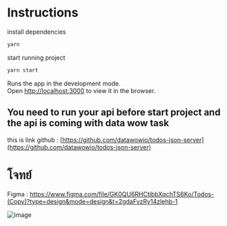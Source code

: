 # Instructions

install dependencies
  ```sh
  yarn
  ```

start running project 
```sh
yarn start
```

Runs the app in the development mode.\
Open [http://localhost:3000](http://localhost:3000) to view it in the browser.



## You need to run your api before start project and the api is coming with data wow task

this is link github : [https://github.com/datawowio/todos-json-server](https://github.com/datawowio/todos-json-server)




# โจทย์ 


Figma : https://www.figma.com/file/GK0QU6RHCtibbXqchTS6Ko/Todos-(Copy)?type=design&mode=design&t=2gdaFvzRy14zlehb-1

![image](https://github.com/MaxGies/datawow/assets/32586244/b460b3af-72d4-4f39-9b9b-372fb35688d2)
